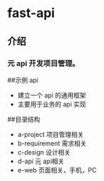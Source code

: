 fast-api
====================

介绍
---------------------
###  元 api 开发项目管理。


##示例 api
*   建立一个 api 的通用框架
*   主要用于业务的 api 实现 

##目录结构
*   a-project 项目管理相关
*   b-requirement 需求相关
*   c-design 设计相关
*   d-api 元 api相关
*   e-web 页面相关，手机，PC

